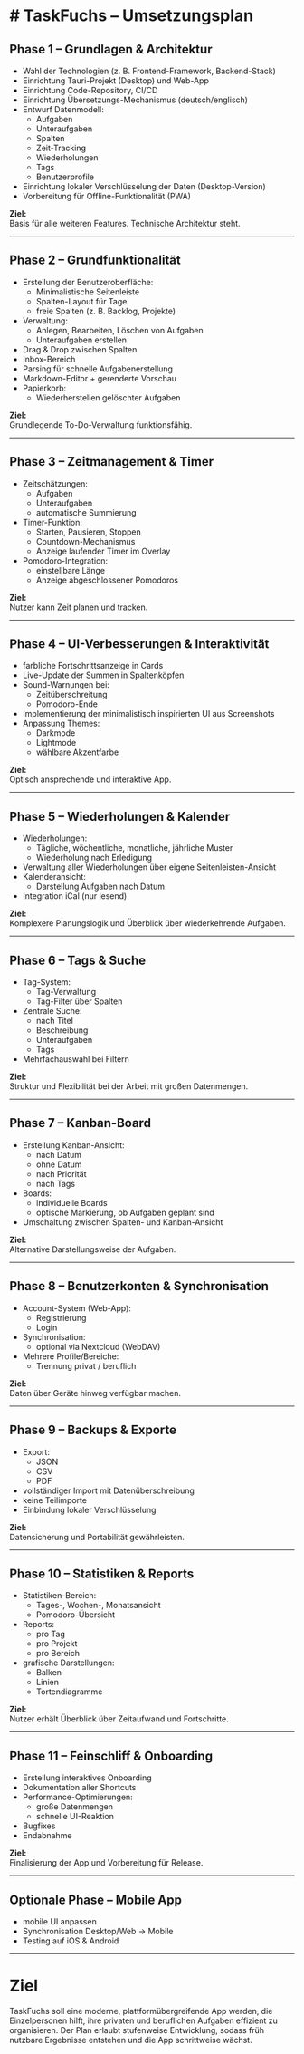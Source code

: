 # # TaskFuchs – Umsetzungsplan

## Phase 1 – Grundlagen & Architektur

- Wahl der Technologien (z. B. Frontend-Framework, Backend-Stack)
- Einrichtung Tauri-Projekt (Desktop) und Web-App
- Einrichtung Code-Repository, CI/CD
- Einrichtung Übersetzungs-Mechanismus (deutsch/englisch)
- Entwurf Datenmodell:
  - Aufgaben
  - Unteraufgaben
  - Spalten
  - Zeit-Tracking
  - Wiederholungen
  - Tags
  - Benutzerprofile
- Einrichtung lokaler Verschlüsselung der Daten (Desktop-Version)
- Vorbereitung für Offline-Funktionalität (PWA)

**Ziel:**  
Basis für alle weiteren Features. Technische Architektur steht.

---

## Phase 2 – Grundfunktionalität

- Erstellung der Benutzeroberfläche:
  - Minimalistische Seitenleiste
  - Spalten-Layout für Tage
  - freie Spalten (z. B. Backlog, Projekte)
- Verwaltung:
  - Anlegen, Bearbeiten, Löschen von Aufgaben
  - Unteraufgaben erstellen
- Drag & Drop zwischen Spalten
- Inbox-Bereich
- Parsing für schnelle Aufgabenerstellung
- Markdown-Editor + gerenderte Vorschau
- Papierkorb:
  - Wiederherstellen gelöschter Aufgaben

**Ziel:**  
Grundlegende To-Do-Verwaltung funktionsfähig.

---

## Phase 3 – Zeitmanagement & Timer

- Zeitschätzungen:
  - Aufgaben
  - Unteraufgaben
  - automatische Summierung
- Timer-Funktion:
  - Starten, Pausieren, Stoppen
  - Countdown-Mechanismus
  - Anzeige laufender Timer im Overlay
- Pomodoro-Integration:
  - einstellbare Länge
  - Anzeige abgeschlossener Pomodoros

**Ziel:**  
Nutzer kann Zeit planen und tracken.

---

## Phase 4 – UI-Verbesserungen & Interaktivität

- farbliche Fortschrittsanzeige in Cards
- Live-Update der Summen in Spaltenköpfen
- Sound-Warnungen bei:
  - Zeitüberschreitung
  - Pomodoro-Ende
- Implementierung der minimalistisch inspirierten UI aus Screenshots
- Anpassung Themes:
  - Darkmode
  - Lightmode
  - wählbare Akzentfarbe

**Ziel:**  
Optisch ansprechende und interaktive App.

---

## Phase 5 – Wiederholungen & Kalender

- Wiederholungen:
  - Tägliche, wöchentliche, monatliche, jährliche Muster
  - Wiederholung nach Erledigung
- Verwaltung aller Wiederholungen über eigene Seitenleisten-Ansicht
- Kalenderansicht:
  - Darstellung Aufgaben nach Datum
- Integration iCal (nur lesend)

**Ziel:**  
Komplexere Planungslogik und Überblick über wiederkehrende Aufgaben.

---

## Phase 6 – Tags & Suche

- Tag-System:
  - Tag-Verwaltung
  - Tag-Filter über Spalten
- Zentrale Suche:
  - nach Titel
  - Beschreibung
  - Unteraufgaben
  - Tags
- Mehrfachauswahl bei Filtern

**Ziel:**  
Struktur und Flexibilität bei der Arbeit mit großen Datenmengen.

---

## Phase 7 – Kanban-Board

- Erstellung Kanban-Ansicht:
  - nach Datum
  - ohne Datum
  - nach Priorität
  - nach Tags
- Boards:
  - individuelle Boards
  - optische Markierung, ob Aufgaben geplant sind
- Umschaltung zwischen Spalten- und Kanban-Ansicht

**Ziel:**  
Alternative Darstellungsweise der Aufgaben.

---

## Phase 8 – Benutzerkonten & Synchronisation

- Account-System (Web-App):
  - Registrierung
  - Login
- Synchronisation:
  - optional via Nextcloud (WebDAV)
- Mehrere Profile/Bereiche:
  - Trennung privat / beruflich

**Ziel:**  
Daten über Geräte hinweg verfügbar machen.

---

## Phase 9 – Backups & Exporte

- Export:
  - JSON
  - CSV
  - PDF
- vollständiger Import mit Datenüberschreibung
- keine Teilimporte
- Einbindung lokaler Verschlüsselung

**Ziel:**  
Datensicherung und Portabilität gewährleisten.

---

## Phase 10 – Statistiken & Reports

- Statistiken-Bereich:
  - Tages-, Wochen-, Monatsansicht
  - Pomodoro-Übersicht
- Reports:
  - pro Tag
  - pro Projekt
  - pro Bereich
- grafische Darstellungen:
  - Balken
  - Linien
  - Tortendiagramme

**Ziel:**  
Nutzer erhält Überblick über Zeitaufwand und Fortschritte.

---

## Phase 11 – Feinschliff & Onboarding

- Erstellung interaktives Onboarding
- Dokumentation aller Shortcuts
- Performance-Optimierungen:
  - große Datenmengen
  - schnelle UI-Reaktion
- Bugfixes
- Endabnahme

**Ziel:**  
Finalisierung der App und Vorbereitung für Release.

---

## Optionale Phase – Mobile App

- mobile UI anpassen
- Synchronisation Desktop/Web → Mobile
- Testing auf iOS & Android

---

# Ziel

TaskFuchs soll eine moderne, plattformübergreifende App werden, die Einzelpersonen hilft, ihre privaten und beruflichen Aufgaben effizient zu organisieren. Der Plan erlaubt stufenweise Entwicklung, sodass früh nutzbare Ergebnisse entstehen und die App schrittweise wächst.

